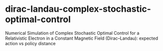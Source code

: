 # dirac-landau-complex-stochastic-optimal-control
Numerical Simulation of Complex Stochastic Optimal Control for a Relativistic Electron in a Constant Magnetic Field (Dirac–Landau): expected action vs policy distance
